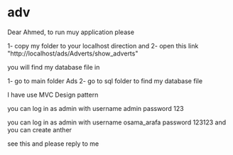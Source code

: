 # adv
Dear Ahmed,
to run muy application please 

1- copy my folder to your localhost direction and 
2- open this link "http://localhost/ads/Adverts/show_adverts" 
 
you will find my database file in

1- go to main folder Ads 
2- go to sql folder to find my database file 

I have use MVC Design pattern


you can log in as admin with
username admin
password 123

you can log in as admin with
username osama_arafa
password 123123
and you can create anther

see this and please reply to me

